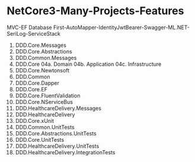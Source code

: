 # NetCore3-Many-Projects-Features
MVC-EF Database First-AutoMapper-IdentityJwtBearer-Swagger-ML.NET-SeriLog-ServiceStack

01. DDD.Core.Messages
02. DDD.Core.Abstractions
03. DDD.Common.Messages
04. DDD.Core
	04a. Domain
	04b. Application
	04c. Infrastructure
05. DDD.Core.Newtonsoft
06. DDD.Common
07. DDD.Core.Dapper
08. DDD.Core.EF
09. DDD.Core.FluentValidation
10. DDD.Core.NServiceBus
11. DDD.HealthcareDelivery.Messages
12. DDD.HealthcareDelivery
13. DDD.Core.xUnit
14. DDD.Common.UnitTests
15. DDD.Core.Abstractions.UnitTests
16. DDD.Core.UnitTests
17. DDD.HealthcareDelivery.UnitTests
18. DDD.HealthcareDelivery.IntegrationTests
